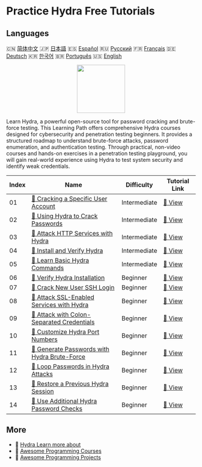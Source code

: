 # Practice Hydra Free Tutorials

## Languages

🇨🇳 [简体中文](README_zh.md) 🇯🇵 [日本語](README_ja.md) 🇪🇸 [Español](README_es.md) 🇷🇺 [Русский](README_ru.md) 🇫🇷 [Français](README_fr.md) 🇩🇪 [Deutsch](README_de.md) 🇰🇷 [한국어](README_ko.md) 🇧🇷 [Português](README_pt.md) 🇺🇸 [English](README.md) 

<div align="center">
<img width="128px" src="https://file.labex.io/path/fqzGODJFWPbL.png">
</div>

Learn Hydra, a powerful open-source tool for password cracking and brute-force testing. This Learning Path offers comprehensive Hydra courses designed for cybersecurity and penetration testing beginners. It provides a structured roadmap to understand brute-force attacks, password enumeration, and authentication testing. Through practical, non-video courses and hands-on exercises in a penetration testing playground, you will gain real-world experience using Hydra to test system security and identify weak credentials.

|   Index | Name                                                                                                                              | Difficulty   | Tutorial Link                                                                                |
|---------|-----------------------------------------------------------------------------------------------------------------------------------|--------------|----------------------------------------------------------------------------------------------|
|      01 | [📖 Cracking a Specific User Account](https://labex.io/tutorials/linux-cracking-a-specific-user-account-415951)                   | Intermediate | [🔗 View](https://labex.io/tutorials/linux-cracking-a-specific-user-account-415951)          |
|      02 | [📖 Using Hydra to Crack Passwords](https://labex.io/tutorials/linux-using-hydra-to-crack-passwords-415960)                       | Intermediate | [🔗 View](https://labex.io/tutorials/linux-using-hydra-to-crack-passwords-415960)            |
|      03 | [📖 Attack HTTP Services with Hydra](https://labex.io/tutorials/hydra-attack-http-services-with-hydra-549915)                     | Intermediate | [🔗 View](https://labex.io/tutorials/hydra-attack-http-services-with-hydra-549915)           |
|      04 | [📖 Install and Verify Hydra](https://labex.io/tutorials/hydra-install-and-verify-hydra-549917)                                   | Intermediate | [🔗 View](https://labex.io/tutorials/hydra-install-and-verify-hydra-549917)                  |
|      05 | [📖 Learn Basic Hydra Commands](https://labex.io/tutorials/hydra-learn-basic-hydra-commands-549918)                               | Intermediate | [🔗 View](https://labex.io/tutorials/hydra-learn-basic-hydra-commands-549918)                |
|      06 | [📖 Verify Hydra Installation](https://labex.io/tutorials/hydra-verify-hydra-installation-549983)                                 | Beginner     | [🔗 View](https://labex.io/tutorials/hydra-verify-hydra-installation-549983)                 |
|      07 | [📖 Crack New User SSH Login](https://labex.io/tutorials/hydra-crack-new-user-ssh-login-550712)                                   | Beginner     | [🔗 View](https://labex.io/tutorials/hydra-crack-new-user-ssh-login-550712)                  |
|      08 | [📖 Attack SSL-Enabled Services with Hydra](https://labex.io/tutorials/hydra-attack-ssl-enabled-services-with-hydra-550762)       | Beginner     | [🔗 View](https://labex.io/tutorials/hydra-attack-ssl-enabled-services-with-hydra-550762)    |
|      09 | [📖 Attack with Colon-Separated Credentials](https://labex.io/tutorials/hydra-attack-with-colon-separated-credentials-550763)     | Beginner     | [🔗 View](https://labex.io/tutorials/hydra-attack-with-colon-separated-credentials-550763)   |
|      10 | [📖 Customize Hydra Port Numbers](https://labex.io/tutorials/hydra-customize-hydra-port-numbers-550765)                           | Beginner     | [🔗 View](https://labex.io/tutorials/hydra-customize-hydra-port-numbers-550765)              |
|      11 | [📖 Generate Passwords with Hydra Brute-Force](https://labex.io/tutorials/hydra-generate-passwords-with-hydra-brute-force-550769) | Beginner     | [🔗 View](https://labex.io/tutorials/hydra-generate-passwords-with-hydra-brute-force-550769) |
|      12 | [📖 Loop Passwords in Hydra Attacks](https://labex.io/tutorials/hydra-loop-passwords-in-hydra-attacks-550771)                     | Beginner     | [🔗 View](https://labex.io/tutorials/hydra-loop-passwords-in-hydra-attacks-550771)           |
|      13 | [📖 Restore a Previous Hydra Session](https://labex.io/tutorials/hydra-restore-a-previous-hydra-session-550772)                   | Beginner     | [🔗 View](https://labex.io/tutorials/hydra-restore-a-previous-hydra-session-550772)          |
|      14 | [📖 Use Additional Hydra Password Checks](https://labex.io/tutorials/hydra-use-additional-hydra-password-checks-550776)           | Beginner     | [🔗 View](https://labex.io/tutorials/hydra-use-additional-hydra-password-checks-550776)      |

## More

- 🔗 [Hydra Learn more about](https://labex.io/skilltrees/hydra)
- 🔗 [Awesome Programming Courses](https://github.com/labex-labs/awesome-programming-courses)
- 🔗 [Awesome Programming Projects](https://github.com/labex-labs/awesome-programming-projects)


